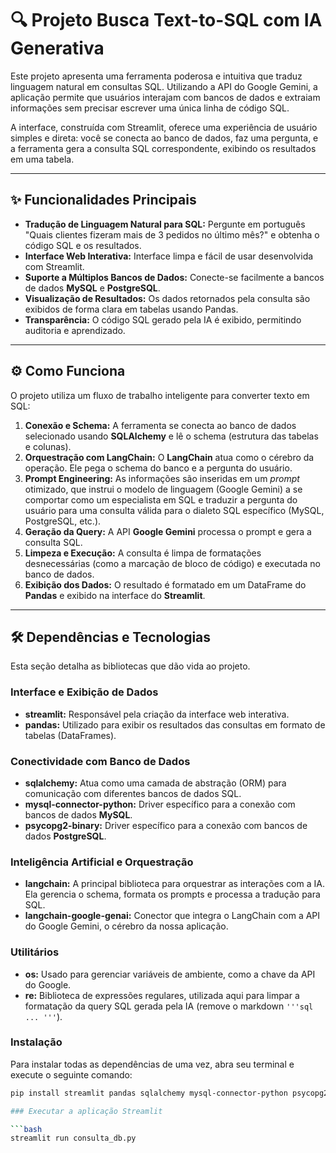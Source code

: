 # 🔍 Projeto Busca Text-to-SQL com IA Generativa

Este projeto apresenta uma ferramenta poderosa e intuitiva que traduz linguagem natural em consultas SQL. Utilizando a API do Google Gemini, a aplicação permite que usuários interajam com bancos de dados e extraiam informações sem precisar escrever uma única linha de código SQL.

A interface, construída com Streamlit, oferece uma experiência de usuário simples e direta: você se conecta ao banco de dados, faz uma pergunta, e a ferramenta gera a consulta SQL correspondente, exibindo os resultados em uma tabela.

---

## ✨ Funcionalidades Principais

* **Tradução de Linguagem Natural para SQL:** Pergunte em português "Quais clientes fizeram mais de 3 pedidos no último mês?" e obtenha o código SQL e os resultados.
* **Interface Web Interativa:** Interface limpa e fácil de usar desenvolvida com Streamlit.
* **Suporte a Múltiplos Bancos de Dados:** Conecte-se facilmente a bancos de dados **MySQL** e **PostgreSQL**.
* **Visualização de Resultados:** Os dados retornados pela consulta são exibidos de forma clara em tabelas usando Pandas.
* **Transparência:** O código SQL gerado pela IA é exibido, permitindo auditoria e aprendizado.

---

## ⚙️ Como Funciona

O projeto utiliza um fluxo de trabalho inteligente para converter texto em SQL:

1.  **Conexão e Schema:** A ferramenta se conecta ao banco de dados selecionado usando **SQLAlchemy** e lê o schema (estrutura das tabelas e colunas).
2.  **Orquestração com LangChain:** O **LangChain** atua como o cérebro da operação. Ele pega o schema do banco e a pergunta do usuário.
3.  **Prompt Engineering:** As informações são inseridas em um *prompt* otimizado, que instrui o modelo de linguagem (Google Gemini) a se comportar como um especialista em SQL e traduzir a pergunta do usuário para uma consulta válida para o dialeto SQL específico (MySQL, PostgreSQL, etc.).
4.  **Geração da Query:** A API **Google Gemini** processa o prompt e gera a consulta SQL.
5.  **Limpeza e Execução:** A consulta é limpa de formatações desnecessárias (como a marcação de bloco de código) e executada no banco de dados.
6.  **Exibição dos Dados:** O resultado é formatado em um DataFrame do **Pandas** e exibido na interface do **Streamlit**.

---

## 🛠️ Dependências e Tecnologias

Esta seção detalha as bibliotecas que dão vida ao projeto.

### Interface e Exibição de Dados
* **streamlit:** Responsável pela criação da interface web interativa.
* **pandas:** Utilizado para exibir os resultados das consultas em formato de tabelas (DataFrames).

### Conectividade com Banco de Dados
* **sqlalchemy:** Atua como uma camada de abstração (ORM) para comunicação com diferentes bancos de dados SQL.
* **mysql-connector-python:** Driver específico para a conexão com bancos de dados **MySQL**.
* **psycopg2-binary:** Driver específico para a conexão com bancos de dados **PostgreSQL**.

### Inteligência Artificial e Orquestração
* **langchain:** A principal biblioteca para orquestrar as interações com a IA. Ela gerencia o schema, formata os prompts e processa a tradução para SQL.
* **langchain-google-genai:** Conector que integra o LangChain com a API do Google Gemini, o cérebro da nossa aplicação.

### Utilitários
* **os:** Usado para gerenciar variáveis de ambiente, como a chave da API do Google.
* **re:** Biblioteca de expressões regulares, utilizada aqui para limpar a formatação da query SQL gerada pela IA (remove o markdown `'''sql ... '''`).

### Instalação

Para instalar todas as dependências de uma vez, abra seu terminal e execute o seguinte comando:

```bash
pip install streamlit pandas sqlalchemy mysql-connector-python psycopg2-binary langchain langchain-google-genai sqlparse

### Executar a aplicação Streamlit

```bash
streamlit run consulta_db.py
